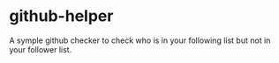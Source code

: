 # github-helper
A symple github checker to check who is in your following list but not in your follower list.
